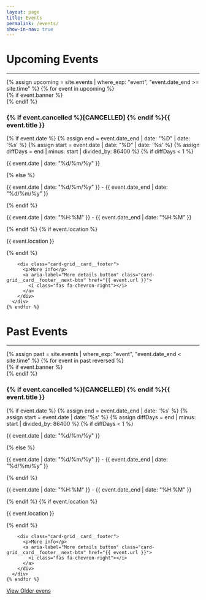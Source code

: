 ```yaml
---
layout: page
title: Events
permalink: /events/
show-in-nav: true
---
```


# Upcoming Events

-----------
<div class="page-section">
  <div class="event-grid card-grid">
    {% assign upcoming = site.events | where_exp: "event", "event.date_end >= site.time" %}
    {% for event in upcoming %}
      <div class="card-grid__card{% if event.cancelled %} cancelled {% endif %}">
        {% if event.banner %}
          <div class="card-grid__card__banner" style="background-image: url(/assets/images/contrib/events/{{ event.banner }});"></div>
        {% endif %}
        <h3>{% if event.cancelled %}[CANCELLED] {% endif %}{{ event.title }}</h3>
        {% if event.date %}
          {% assign end = event.date_end | date: "%D" | date: '%s' %}
          {% assign start = event.date | date: "%D" | date: '%s' %}
          {% assign diffDays = end | minus: start | divided_by: 86400 %}
          {% if diffDays < 1 %}
            <div class="card-grid__card__row">
              <i class="fas fa-calendar-day"></i>
              <p>{{ event.date | date: "%d/%m/%y" }}</p>
            </div>
          {% else %}
             <div class="card-grid__card__row">
              <i class="fas fa-calendar-day"></i>
              <p>{{ event.date | date: "%d/%m/%y" }} - {{ event.date_end | date: "%d/%m/%y" }}</p>
            </div>
          {% endif %}
            <div class="card-grid__card__row">
            <i class="fas fa-clock"></i>
            <p>{{ event.date | date: "%H:%M" }} - {{ event.date_end | date: "%H:%M" }}</p>
          </div>
        {% endif %}
        {% if event.location %}
          <div class="card-grid__card__row">
            <i class="fas fa-map-marker"></i>
            <p>{{ event.location }}</p>
          </div>
        {% endif %}

        <div class="card-grid__card__footer">
          <p>More info</p>
          <a aria-label="More details button" class="card-grid__card__footer__next-btn" href="{{ event.url }}">
            <i class="fas fa-chevron-right"></i>
          </a>
        </div>
      </div>
    {% endfor %}
  </div>
</div>

# Past Events
---
<div class="page-section">
  <div class="event-grid card-grid">
    {% assign past = site.events | where_exp: "event", "event.date_end < site.time" %}
    {% for event in past reversed %}
      <div class="card-grid__card{% if event.cancelled %} cancelled {% endif %}">
        {% if event.banner %}
          <div class="card-grid__card__banner" style="background-image: url(/assets/images/contrib/events/{{ event.banner }});"></div>
        {% endif %}
        <h3>{% if event.cancelled %}[CANCELLED] {% endif %}{{ event.title }}</h3>
        {% if event.date %}
          {% assign end = event.date_end | date: '%s' %}
          {% assign start = event.date | date: '%s' %}
          {% assign diffDays = end | minus: start | divided_by: 86400 %}
          {% if diffDays < 1 %}
            <div class="card-grid__card__row">
              <i class="fas fa-calendar-day"></i>
              <p>{{ event.date | date: "%d/%m/%y" }}</p>
            </div>
          {% else %}
             <div class="card-grid__card__row">
              <i class="fas fa-calendar-day"></i>
              <p>{{ event.date | date: "%d/%m/%y" }} - {{ event.date_end | date: "%d/%m/%y" }}</p>
            </div>
          {% endif %}
          <div class="card-grid__card__row">
            <i class="fas fa-clock"></i>
            <p>{{ event.date | date: "%H:%M" }} - {{ event.date_end | date: "%H:%M" }}</p>
          </div>
        {% endif %}
        {% if event.location %}
          <div class="card-grid__card__row">
            <i class="fas fa-map-marker"></i>
            <p>{{ event.location }}</p>
          </div>
        {% endif %}

        <div class="card-grid__card__footer">
          <p>More info</p>
          <a aria-label="More details button" class="card-grid__card__footer__next-btn" href="{{ event.url }}">
            <i class="fas fa-chevron-right"></i>
          </a>
        </div>
      </div>
    {% endfor %}
  </div>
  <a class="btn btn--dark" href="/blog_all">View Older evens</a>
</div>
